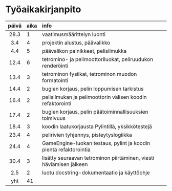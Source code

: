 # Työaikakirjanpito

| päivä | aika | info  |
| :----:|:-----| :-----|
| 28.3 |  1   | vaatimusmäärittelyn luonti |
| 3.4 |  4   | projektin alustus, päävalikko |
| 4.4 |  5   | päävalikon painikkeet, pelisilmukka |
| 12.4 |  6   | tetromino- ja pelimoottoriluokat, peliruudukon renderöinti |
| 13.4 |  3   | tetrominon fysiikat, tetrominon muodon formatointi |
| 14.4 |  2   | bugien korjaus, pelin loppumisen tarkistus |
| 16.4 |  2   | pelisilmukan ja pelimoottorin välisen koodin refaktorointi |
| 17.4 |  2   | bugien korjaus, pelin päätoiminnallisuuksien toimivuus |
| 18.4 |  3   | koodin laatukorjausta Pylintillä, yksikkötestejä |
| 23.4 |  4   | pelirivien tyhjennys, pisteytyslogiikka |
| 24.4 |  4   | GameEngine-luokan testaus, pylint ja koodin pientä refaktorointia |
| 30.4 |  3   | lisätty seuraavan tetrominon piirtäminen, viesti häviämisen jälkeen |
| 2.5 |  2   | luotu docstring-dokumentaatio ja käyttöohje |
| yht   | 41 | | 
